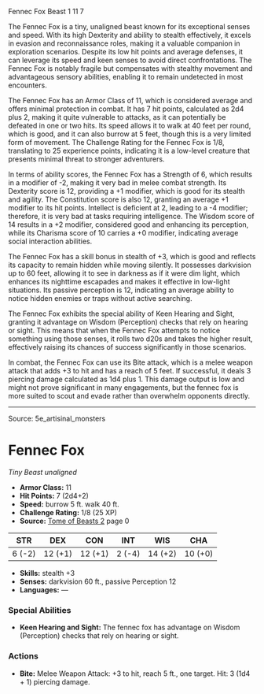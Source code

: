 <MonsterName/>Fennec Fox</MonsterName>
<CreatureType/>Beast</CreatureType>
<CR/>1</CR>
<AC/>11</AC>
<HP/>7</HP>
<summary>The Fennec Fox is a tiny, unaligned beast known for its exceptional senses and speed. With its high Dexterity and ability to stealth effectively, it excels in evasion and reconnaissance roles, making it a valuable companion in exploration scenarios. Despite its low hit points and average defenses, it can leverage its speed and keen senses to avoid direct confrontations. The Fennec Fox is notably fragile but compensates with stealthy movement and advantageous sensory abilities, enabling it to remain undetected in most encounters.</summary>

<detail>

The Fennec Fox has an Armor Class of 11, which is considered average and offers minimal protection in combat. It has 7 hit points, calculated as 2d4 plus 2, making it quite vulnerable to attacks, as it can potentially be defeated in one or two hits. Its speed allows it to walk at 40 feet per round, which is good, and it can also burrow at 5 feet, though this is a very limited form of movement. The Challenge Rating for the Fennec Fox is 1/8, translating to 25 experience points, indicating it is a low-level creature that presents minimal threat to stronger adventurers.

In terms of ability scores, the Fennec Fox has a Strength of 6, which results in a modifier of -2, making it very bad in melee combat strength. Its Dexterity score is 12, providing a +1 modifier, which is good for its stealth and agility. The Constitution score is also 12, granting an average +1 modifier to its hit points. Intellect is deficient at 2, leading to a -4 modifier; therefore, it is very bad at tasks requiring intelligence. The Wisdom score of 14 results in a +2 modifier, considered good and enhancing its perception, while its Charisma score of 10 carries a +0 modifier, indicating average social interaction abilities.

The Fennec Fox has a skill bonus in stealth of +3, which is good and reflects its capacity to remain hidden while moving silently. It possesses darkvision up to 60 feet, allowing it to see in darkness as if it were dim light, which enhances its nighttime escapades and makes it effective in low-light situations. Its passive perception is 12, indicating an average ability to notice hidden enemies or traps without active searching.

The Fennec Fox exhibits the special ability of Keen Hearing and Sight, granting it advantage on Wisdom (Perception) checks that rely on hearing or sight. This means that when the Fennec Fox attempts to notice something using those senses, it rolls two d20s and takes the higher result, effectively raising its chances of success significantly in those scenarios.

In combat, the Fennec Fox can use its Bite attack, which is a melee weapon attack that adds +3 to hit and has a reach of 5 feet. If successful, it deals 3 piercing damage calculated as 1d4 plus 1. This damage output is low and might not prove significant in many engagements, but the fennec fox is more suited to scout and evade rather than overwhelm opponents directly.</detail>



---

Source: 5e_artisinal_monsters

# Fennec Fox

*Tiny* *Beast* *unaligned*

- **Armor Class:** 11
- **Hit Points:** 7 (2d4+2)
- **Speed:** burrow 5 ft. walk 40 ft.
- **Challenge Rating:** 1/8 (25 XP)
- **Source:** [Tome of Beasts 2](https://koboldpress.com/kpstore/product/tome-of-beasts-2-for-5th-edition) page 0

| STR | DEX | CON | INT | WIS | CHA |
| --- | --- | --- | --- | --- | --- |
| 6 (-2) | 12 (+1) | 12 (+1) | 2 (-4) | 14 (+2) | 10 (+0) |

- **Skills:** stealth +3
- **Senses:** darkvision 60 ft., passive Perception 12
- **Languages:** —

### Special Abilities

- **Keen Hearing and Sight:** The fennec fox has advantage on Wisdom (Perception) checks that rely on hearing or sight.

### Actions

- **Bite:** Melee Weapon Attack: +3 to hit, reach 5 ft., one target. Hit: 3 (1d4 + 1) piercing damage.




